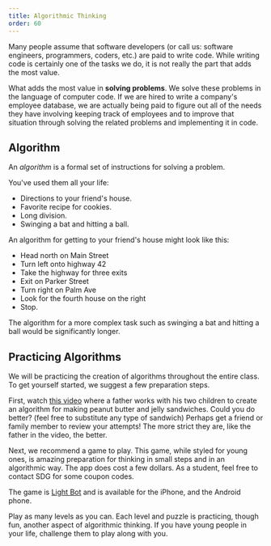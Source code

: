 ```yaml
---
title: Algorithmic Thinking
order: 60
---
```


Many people assume that software developers (or call us: software engineers,
programmers, coders, etc.) are paid to write code. While writing code is
certainly one of the tasks we do, it is not really the part that adds the most
value.

What adds the most value in **solving problems**. We solve these problems in the
language of computer code. If we are hired to write a company's employee
database, we are actually being paid to figure out all of the needs they have
involving keeping track of employees and to improve that situation through
solving the related problems and implementing it in code.

## Algorithm

An _algorithm_ is a formal set of instructions for solving a problem.

You've used them all your life:

- Directions to your friend's house.
- Favorite recipe for cookies.
- Long division.
- Swinging a bat and hitting a ball.

An algorithm for getting to your friend's house might look like this:

- Head north on Main Street
- Turn left onto highway 42
- Take the highway for three exits
- Exit on Parker Street
- Turn right on Palm Ave
- Look for the fourth house on the right
- Stop.

The algorithm for a more complex task such as swinging a bat and hitting a ball
would be significantly longer.

## Practicing Algorithms

We will be practicing the creation of algorithms throughout the entire class. To
get yourself started, we suggest a few preparation steps.

First, watch [this video](https://www.youtube.com/watch?v=cDA3_5982h8) where a
father works with his two children to create an algorithm for making peanut
butter and jelly sandwiches. Could you do better? (feel free to substitute any
type of sandwich) Perhaps get a friend or family member to review your attempts!
The more strict they are, like the father in the video, the better.

Next, we recommend a game to play. This game, while styled for young ones, is
amazing preparation for thinking in small steps and in an algorithmic way. The
app does cost a few dollars. As a student, feel free to contact SDG for some
coupon codes.

The game is [Light Bot](https://lightbot.com/) and is available for the iPhone,
and the Android phone.

Play as many levels as you can. Each level and puzzle is practicing, though fun,
another aspect of algorithmic thinking. If you have young people in your life,
challenge them to play along with you.
